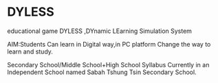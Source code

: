 # DYLESS
educational game
DYLESS ,DYnamic LEarning Simulation System

AIM:Students Can learn in Digital way,in PC platform 
Change the way to learn and study.

Secondary School/Middle School+High School Syllabus
Currently in an Independent School named Sabah Tshung Tsin Secondary School.
